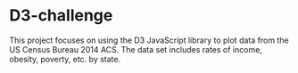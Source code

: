# D3-challenge

This project focuses on using the D3 JavaScript library to plot data from the US Census Bureau 2014 ACS. The data set includes rates of income, obesity, poverty, etc. by state.
